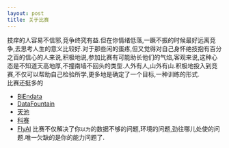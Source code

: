 ```yaml
---
layout: post
title: 关于比赛
---
```

技痒的人容易不信邪,竞争终究有益.但在你情绪低落,一蹶不振的时候最好远离竞争,去思考人生的意义比较好.对于那些闲的蛋疼,但又觉得对自己身怀绝技抱有百分之百的信心的人来说,积极地说,参加比赛有可能助长他们的气焰,客观来说,这种心态是不知道天高地厚,不撞南墙不回头的类型.人外有人,山外有山.积极地投入到竞赛,不仅可以帮助自己检验所学,更多地是确定了一个目标,一种训练的形式.  
比赛还挺多的
- [BiEndata](https://biendata.com)
- [DataFountain](https://www.datafountain.cn)
- [天池](https://tianchi.aliyun.com/home/)
- [科赛](https://www.kesci.com) 
- [FlyAI](https://www.flyai.com/)
比赛不仅解决了你`以为`的数据不够的问题,环境的问题,劲往哪儿处使的问题.唯一欠缺的是你的能力问题了.





